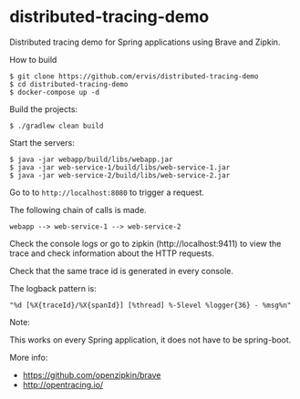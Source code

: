 # distributed-tracing-demo

Distributed tracing demo for Spring applications using Brave and Zipkin.

How to build

    $ git clone https://github.com/ervis/distributed-tracing-demo
    $ cd distributed-tracing-demo
    $ docker-compose up -d

Build the projects:

    $ ./gradlew clean build

Start the servers:

    $ java -jar webapp/build/libs/webapp.jar
    $ java -jar web-service-1/build/libs/web-service-1.jar
    $ java -jar web-service-2/build/libs/web-service-2.jar

Go to to `http://localhost:8080` to trigger a request.

The following chain of calls is made.

``
webapp --> web-service-1 --> web-service-2
``

Check the console logs or go to zipkin (http://localhost:9411) to view the trace and check information about the HTTP requests.

Check that the same trace id is generated in every console.

The logback pattern is:

    "%d [%X{traceId}/%X{spanId}] [%thread] %-5level %logger{36} - %msg%n"

Note:

This works on every Spring application, it does not have to be spring-boot.

More info:

- https://github.com/openzipkin/brave
- http://opentracing.io/
